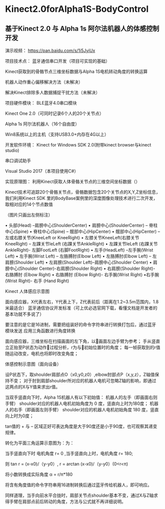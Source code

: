 # Kinect2.0forAlpha1S-BodyControl
## 基于Kinect 2.0 与 Alpha 1s 阿尔法机器人的体感控制开发

演示视频：
https://pan.baidu.com/s/1i5JyiUx

项目技术点：
蓝牙通信串口开发（项目可实现的基础）

Kinect获取到的骨骼节点三维坐标数据与Alpha 1S电机转动角度的转换运算

机器人动作重心偏移解决方法（未解决）

解决Kinect排除多人数据捕捉干扰方法（未解决）

项目硬件模块：
BLE蓝牙4.0串口模块


Kinect One 2.0（可同时记录6个人的20个关节点）



Alpha 1s 阿尔法机器人（16个自由度）



Win8系统以上的主机（支持USB3.0+内存在4G以上）

开发软件环境：
Kinect for Windows  SDK  2.0(附带kinect browser与kinect studio)

串口调试助手

Visual Studio 2017（本项目使用C#）

实现原理图：
利用Kinect获取人体骨骼关节点的三维空间坐标数据（）

Kinect技术可追踪20个骨骼关节点，骨骼数据包含20个关节点的X,Y,Z坐标信息，我们利用Kinect SDK 里的BodyBase案例里的深度图像处理技术进行二次开发，取相对应的14个节点数值



（图片只画出左侧标注）

• 头部(Head) –肩膀中心(ShoulderCenter)
• 肩膀中心(ShoulderCenter) – 脊柱中心(Spine)
• 脊柱中心(Spine) – 髋部中心(HipCenter)
• 髋部中心(HipCenter) – 左或右膝关节(KneeLeft or KneeRight)
• 左膝关节KneeLeft(右膝关节KneeRight) – 左踝关节leLeft (右踝关节AnkleRight)
• 左踝关节leLeft (右踝关节AnkleRight)- 左脚FootLeft (右脚FootRight)
• 左手(HeadLeft) –左手腕(Wrist Left)
• 左手腕(Wrist Left) – 左胳膊肘(Elbow Left)
• 左胳膊肘(Elbow Left) – 左肩膀(Shoulder Left)
• 左肩膀(Shoulder Left)–肩膀中心(Shoulder Center)
• 肩膀中心(Shoulder Center)-右肩膀(Shoulder Right)
• 右肩膀(Shoulder Right)- 右胳膊肘 (Elbow Right)
• 右胳膊肘 (Elbow Right)- 右手腕(Wrist Right)
•右手腕(Wrist Right)- 右手 (Hand Right)

Kinect 人体感应示意图



面向感应器，X代表左右，Y代表上下，Z代表前后（距离在1.2~3.5m范围内，1.8米最适合）
蓝牙通信协议开发标准（可上优必选官网下载，看懂文档是开发者的基本功就不多说了）

要注意的是它是16进制，需要把组装好的命令字符串进行转换打包后，通过蓝牙模块发送
应用三角函数进行角度转换

面向感应器，三维坐标在扫描画面的左下角，以画面左边手臂为参考；
手从竖直立正抬至P状态为动作过程分析，r为与初始位置时的角度；
每一帧获取到的r值随运动改变，电机也将即时改变角度；



体感控制示意图（面向设备）

设P状态下，取shoulder肩部点O（x0,y0,z0）,elbow肘部点P（x,y,z），Z轴值保持不变；
对于肘到肩部shoulder所对应的机器人电机可忽略Z轴的影响，即通过这两点的X与Y值来求出r值。

当双手竖直向下时，Alpha 1S机器人有以下初始值：
机器人的左手（即画面右则手臂） shoulder对应的机器人电机初始角度为 0 度，竖直向上时为180度；
机器人的右手（即画面左则手臂） shoulder对应的机器人电机初始角度 180 度，竖直向上时为0度；

tan值的 + 与 –  区域正好可表达角度是大于90度还是小于90度，也可观察其递变规律。

转化为平面三角运算示意图为：为：



当手竖直向下时 电机角度 r= 0 ,当手竖直向上时，电机角度 r= 180;

则  tan r = (x-x0)/（y-y0）,  r = arctan (x-x0)/（y-y0）(0<r<π)

将小数转换成实际角度   α = r/π*180

将含有角度值的命令字符串用16进制转换后通过蓝牙传给机器人，即可响应。

同样道理，当手向前水平合拢时，肩部关节点shoulder基本不变，通过X与Z轴求得手臂在肩部点前后转动的角度，方法与公式就不再详细说明。

